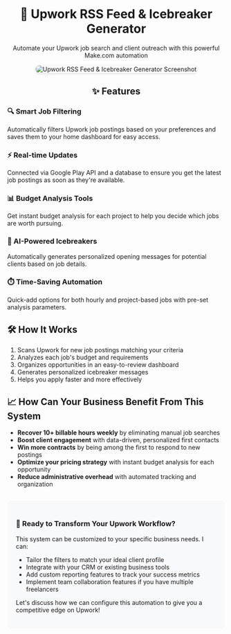 <div align="center">
  <h1>🚀 Upwork RSS Feed & Icebreaker Generator</h1>
  <p>Automate your Upwork job search and client outreach with this powerful Make.com automation</p>
  
  <img src="image.png" alt="Upwork RSS Feed & Icebreaker Generator Screenshot" style="max-width:100%; border: 1px solid #eee; border-radius: 8px; box-shadow: 0 2px 4px rgba(0,0,0,0.1);">
  
  <h2>✨ Features</h2>
</div>

<div style="max-width: 800px; margin: 0 auto;">
  <h3>🔍 Smart Job Filtering</h3>
  <p>Automatically filters Upwork job postings based on your preferences and saves them to your home dashboard for easy access.</p>
  
  <h3>⚡ Real-time Updates</h3>
  <p>Connected via Google Play API and a database to ensure you get the latest job postings as soon as they're available.</p>
  
  <h3>📊 Budget Analysis Tools</h3>
  <p>Get instant budget analysis for each project to help you decide which jobs are worth pursuing.</p>
  
  <h3>💬 AI-Powered Icebreakers</h3>
  <p>Automatically generates personalized opening messages for potential clients based on job details.</p>
  
  <h3>⏱️ Time-Saving Automation</h3>
  <p>Quick-add options for both hourly and project-based jobs with pre-set analysis parameters.</p>
  
  <h2>🛠️ How It Works</h2>
  <ol>
    <li>Scans Upwork for new job postings matching your criteria</li>
    <li>Analyzes each job's budget and requirements</li>
    <li>Organizes opportunities in an easy-to-review dashboard</li>
    <li>Generates personalized icebreaker messages</li>
    <li>Helps you apply faster and more effectively</li>
  </ol>
  
  <h2>📈 How Can Your Business Benefit From This System</h2>
  <ul>
    <li><strong>Recover 10+ billable hours weekly</strong> by eliminating manual job searches</li>
    <li><strong>Boost client engagement</strong> with data-driven, personalized first contacts</li>
    <li><strong>Win more contracts</strong> by being among the first to respond to new postings</li>
    <li><strong>Optimize your pricing strategy</strong> with instant budget analysis for each opportunity</li>
    <li><strong>Reduce administrative overhead</strong> with automated tracking and organization</li>
  </ul>
  
  <div style="background-color: #f8f9fa; padding: 20px; border-radius: 8px; margin-top: 30px;">
    <h3>📩 Ready to Transform Your Upwork Workflow?</h3>
    <p>This system can be customized to your specific business needs. I can:</p>
    <ul>
      <li>Tailor the filters to match your ideal client profile</li>
      <li>Integrate with your CRM or existing business tools</li>
      <li>Add custom reporting features to track your success metrics</li>
      <li>Implement team collaboration features if you have multiple freelancers</li>
    </ul>
    <p>Let's discuss how we can configure this automation to give you a competitive edge on Upwork!</p>
  </div>
</div>
